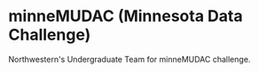 # minneMUDAC (Minnesota Data Challenge)

Northwestern's Undergraduate Team for minneMUDAC challenge.
